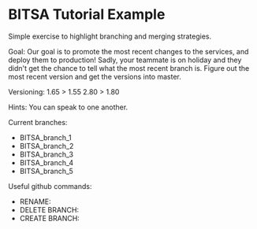# BITSA Tutorial Example

Simple exercise to highlight branching and merging strategies. 

Goal:
Our goal is to promote the most recent changes to the services, and deploy them to production! 
Sadly, your teammate is on holiday and they didn't get the chance to tell what the most recent branch is. 
Figure out the most recent version and get the versions into master. 

Versioning:
1.65 > 1.55
2.80 > 1.80

Hints:
You can speak to one another.

Current branches:
- BITSA_branch_1
- BITSA_branch_2
- BITSA_branch_3
- BITSA_branch_4
- BITSA_branch_5

Useful github commands:
- RENAME:
- DELETE BRANCH:
- CREATE BRANCH:
